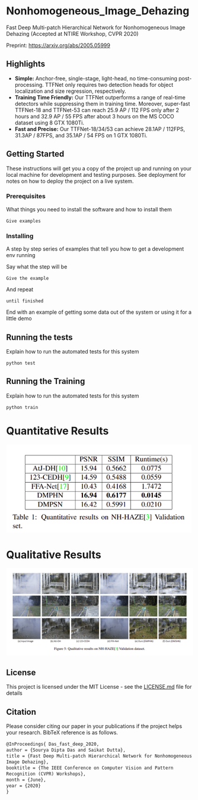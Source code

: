 # Nonhomogeneous_Image_Dehazing
Fast Deep Multi-patch Hierarchical Network for Nonhomogeneous Image Dehazing (Accepted at NTIRE Workshop, CVPR 2020)

Preprint: https://arxiv.org/abs/2005.05999

## Highlights

- **Simple:** Anchor-free, single-stage, light-head, no time-consuming post-processing. TTFNet only requires two detection heads for object localization and size regression, respectively.
- **Training Time Friendly:**  Our TTFNet outperforms a range of real-time detectors while suppressing them in training time. Moreover, super-fast TTFNet-18 and TTFNet-53 can reach 25.9 AP / 112 FPS only after 2 hours and 32.9 AP / 55 FPS after about 3 hours on the MS COCO dataset using 8 GTX 1080Ti.
- **Fast and Precise:** Our TTFNet-18/34/53 can achieve 28.1AP / 112FPS, 31.3AP / 87FPS, and 35.1AP / 54 FPS on 1 GTX 1080Ti.

## Getting Started

These instructions will get you a copy of the project up and running on your local machine for development and testing purposes. See deployment for notes on how to deploy the project on a live system.

### Prerequisites

What things you need to install the software and how to install them

```
Give examples
```

### Installing

A step by step series of examples that tell you how to get a development env running

Say what the step will be

```
Give the example
```

And repeat

```
until finished
```

End with an example of getting some data out of the system or using it for a little demo

## Running the tests

Explain how to run the automated tests for this system
```
python test

```

## Running the Training

Explain how to run the automated tests for this system
```
python train

```

# Quantitative Results
<img src="assets/cvpr_2.png" width="500"/>

# Qualitative Results
![](assets/cvpr_1.png)

## License

This project is licensed under the MIT License - see the [LICENSE.md](LICENSE.md) file for details

## Citation

Please consider citing our paper in your publications if the project helps your research. BibTeX reference is as follows.
```
@InProceedings{ Das_fast_deep_2020,
author = {Sourya Dipta Das and Saikat Dutta},
title = {Fast Deep Multi-patch Hierarchical Network for Nonhomogeneous Image Dehazing},
booktitle = {The IEEE Conference on Computer Vision and Pattern Recognition (CVPR) Workshops},
month = {June},
year = {2020}
}

```


